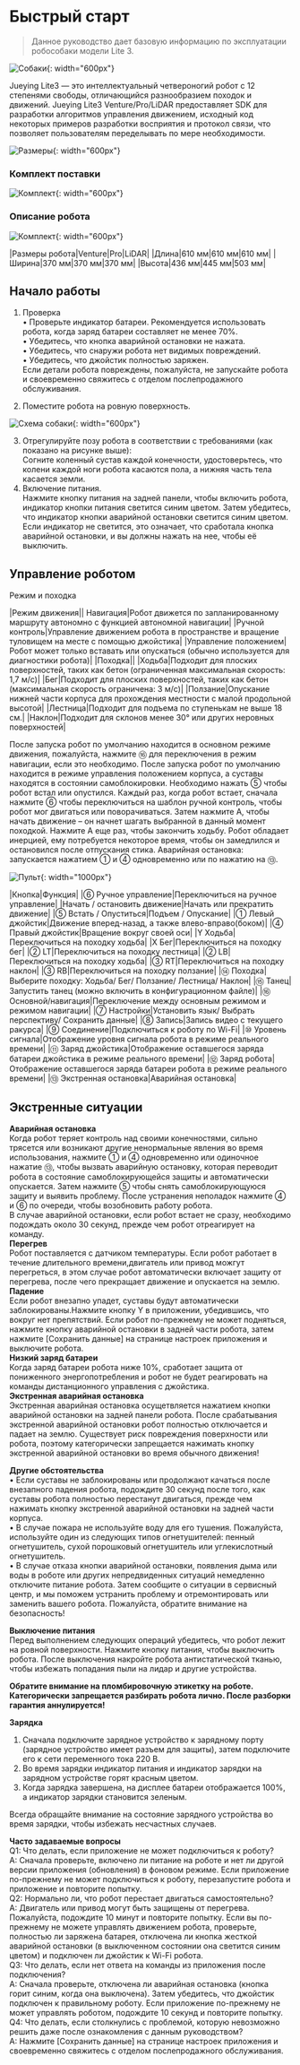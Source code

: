 # Быстрый старт

> Данное руководство дает базовую информацию по эксплуатации робособаки модели Lite 3.

![Cобаки](/assets/images/StartPage.png){: width="600px"}

Jueying Lite3 — это интеллектуальный четвероногий робот с 12 степенями свободы, отличающийся разнообразием походок и движений. Jueying Lite3 Venture/Pro/LiDAR предоставляет SDK для разработки алгоритмов управления движением, исходный код некоторых примеров разработки восприятия и протокол связи, что позволяет пользователям переделывать по мере необходимости.

![Размеры](/assets/images/size.png){: width="600px"}

### Комплект поставки

![Комплект](/assets/images/Комплектация.png){: width="600px"}

### Описание робота

![Комплект](/assets/images/view.png){: width="600px"}

|Размеры робота|Venture|Pro|LiDAR|
|Длина|610 мм|610 мм|610 мм|
|Ширина|370 мм|370 мм|370 мм|
|Высота|436 мм|445 мм|503 мм|
## Начало работы
1) Проверка                                                                                                                                                               
• Проверьте индикатор батареи. Рекомендуется использовать робота, когда заряд батареи составляет не менее 70%.                                                            
• Убедитесь, что кнопка аварийной остановки не нажата.                                                                                                                    
• Убедитесь, что снаружи робота нет видимых повреждений.                                                                                                                  
• Убедитесь, что джойстик полностью заряжен.                                                                                                                             
Если детали робота повреждены, пожалуйста, не запускайте робота и своевременно свяжитесь с отделом послепродажного обслуживания.                                         

2) Поместите робота на ровную поверхность.

![Схема собаки](/assets/images/x20_start_pos.png){: width="600px"}

3) Отрегулируйте позу робота в соответствии с требованиями (как показано на рисунке выше):                                                                               
Cогните коленный сустав каждой конечности, удостоверьтесь, что колени каждой ноги робота касаются пола, а нижняя часть тела касается земли.                               
4) Включение питания.                                                                                                                                                    
Нажмите кнопку питания на задней панели, чтобы включить робота, индикатор кнопки питания светится синим цветом. Затем убедитесь, что индикатор кнопки аварийной остановки светится синим цветом. Если индикатор не светится, это означает, что сработала кнопка аварийной остановки, и вы должны нажать на нее, чтобы её выключить.

## Управление роботом

Режим и походка

|Режим движения||
Навигация|Робот движется по запланированному маршруту автономно с функцией автономной навигации|
|Ручной контроль|Управление движением робота в пространстве и вращение туловищем на месте с помощью джойстика|
|Управление положением|Робот может только вставать или опускаться (обычно используется для диагностики робота)|
|Походка||
|Ходьба|Подходит для плоских поверхностей, таких как бетон (ограниченная максимальная скорость: 1,7 м/с)|
|Бег|Подходит для плоских поверхностей, таких как бетон (максимальная скорость ограничена: 3 м/с)|
|Ползание|Опускание нижней части корпуса для прохождения местности с малой продольной высотой|
|Лестница|Подходит для подъема по ступенькам не выше 18 см.|
|Наклон|Подходит для склонов менее 30° или других неровных поверхностей|

После запуска робот по умолчанию находится в основном режиме движения, пожалуйста, нажмите ⑯ для переключения в режим навигации, если это необходимо. После запуска робот по умолчанию находится в режиме управления положением корпуса, а суставы находятся в состоянии самоблокировки. Необходимо нажать ⑤ чтобы робот встал или опустился. Каждый раз, когда робот встает, сначала нажмите ⑥ чтобы переключиться на шаблон ручной контроль, чтобы робот мог двигаться или поворачиваться. Затем нажмите A, чтобы начать движение – он начнет шагать выбранной в данный момент походкой. Нажмите A еще раз, чтобы закончить ходьбу. Робот обладает инерцией, ему потребуется некоторое время, чтобы он замедлился и остановился после отпускания стика. Аварийная остановка: запускается нажатием ① и ④ одновременно или по нажатию на ⑬.

![Пульт](/assets/images/sticks_jy.png){: width="1000px"}

|Кнопка|Функция|
|⑥ Ручное управление|Переключиться на ручное управление|
|Начать / остановить движение|Начать или прекратить движение|
|⑤ Встать / Опуститься|Подъем / Опускание|
|① Левый джойстик|Движение вперед-назад, а также влево-вправо(боком)|
|④ Правый джойстик|Вращение вокруг своей оси|
|Y Ходьба|Переключиться на походку ходьба|
|Х Бег|Переключиться на походку бег|
|② LT|Переключиться на походку лестница|
|② LB|Переключиться на походку ходьба|
|③ RT|Переключиться на походку наклон|
|③ RB|Переключиться на походку ползание|
|⑭ Походка|Выберите походку: Ходьба/ Бег/ Ползание/ Лестница/ Наклон|
|⑮ Танец|Запустить танец (можно включить в конфигурационном файле)|
|⑯ Основной/навигация|Переключение между основным режимом и режимом навигации|
|⑦ Настройки|Установить язык/ Выбрать перспективу/ Сохранить данные|
|⑧ Запись|Запись видео с текущего ракурса|
|⑨ Соединение|Подключиться к роботу по Wi-Fi|
|⑩ Уровень сигнала|Отображение уровня сигнала робота в режиме реального времени|
|⑪ Заряд джойстика|Отображение оставшегося заряда батареи джойстика в режиме реального времени|
|⑫ Заряд робота|Отображение оставшегося заряда батареи робота в режиме реального времени|
|⑬ Экстренная остановка|Аварийная остановка|

## Экстренные ситуации
**Аварийная остановка**                                                                                                                                               
Когда робот теряет контроль над своими конечностями, сильно трясется или возникают другие ненормальные явления во время использования, нажмите ① и ④ одновременно или одиночное нажатие ⑬, чтобы вызвать аварийную остановку, которая переводит робота в состояние самоблокирующейся защиты и автоматически опускается. Затем нажмите ⑤ чтобы снять самоблокирующуюся защиту и выявить проблему. После устранения неполадок нажмите ④ и ⑥ по очереди, чтобы возобновить работу робота.                      
В случае аварийной остановки, если робот встает не сразу, необходимо подождать около 30 секунд, прежде чем робот отреагирует на команду.                             
**Перегрев**                                                                                                                                                          
Робот поставляется с датчиком температуры. Если робот работает в течение длительного времени,двигатель или привод можгут перегреться, в этом случае робот автоматически включает защиту от перегрева, после чего прекращает движение и опускается на землю.                                  
**Падение**                                                                                                                                                           
Если робот внезапно упадет, суставы будут автоматически заблокированы.Нажмите кнопку Y в приложении, убедившись, что вокруг нет препятствий. Если робот по-прежнему не может подняться, нажмите кнопку аварийной остановки в задней части робота, затем нажмите [Сохранить данные] на странице настроек приложения и выключите робота.           
**Низкий заряд батареи**                                                                                                                                               
Когда заряд батареи робота ниже 10%, сработает защита от пониженного энергопотребления и робот не будет реагировать на команды дистанционного управления с джойстика.    
**Экстренная аварийная остановка**                                                                                                                                     
Экстренная аварийная остановка осущетвляется нажатием кнопки аварийной остановки на задней панели робота. После срабатывания экстренной аварийной остановки робот полностью отключается и падает на землю. Существует риск повреждения поверхности или робота, поэтому категорически запрещается нажимать кнопку экстренной аварийной остановки во время обычного движения!

**Другие обстоятельства**                                                                                                                                              
• Если суставы не заблокированы или продолжают качаться после внезапного падения робота, подождите 30 секунд после того, как суставы робота полностью перестанут двигаться, прежде чем нажимать кнопку экстренной аварийной остановки на задней части корпуса.                                                                         
• В случае пожара не используйте воду для его тушения. Пожалуйста, используйте один из следующих типов огнетушителей: пенный огнетушитель, сухой порошковый огнетушитель или углекислотный огнетушитель.                                                                                                                                      
• В случае отказа кнопки аварийной остановки, появления дыма или воды в роботе или других непредвиденных ситуаций немедленно отключите питание робота. Затем сообщите о ситуации в сервисный центр, и мы поможем устранить проблему и отремонтировать или заменить вашего робота. Пожалуйста, обратите внимание на безопасность!

**Выключение питания**                                                                                                                                                 
Перед выполнением следующих операций убедитесь, что робот лежит на ровной поверхности. Нажмите кнопку питания, чтобы выключить робота. После выключения накройте робота антистатической тканью, чтобы избежать попадания пыли на лидар и другие устройства.

**Обратите внимание на пломбировочную этикетку на роботе.
Категорически запрещается разбирать робота лично. После разборки
гарантия аннулируется!**

**Зарядка**                                                                                                                                                 
1. Сначала подключите зарядное устройство к зарядному порту (зарядное устройство имеет разъем для защиты), затем подключите его к сети переменного тока 220 В.
2. Во время зарядки индикатор питания и индикатор зарядки на зарядном устройстве горят красным цветом.
3. Когда зарядка завершена, на дисплее батареи отображается 100%, а индикатор зарядки становится зеленым.

Всегда обращайте внимание на состояние зарядного устройства во время зарядки, чтобы избежать несчастных случаев.

**Часто задаваемые вопросы**                                                                                                                                       
Q1: Что делать, если приложение не может подключиться к роботу?                                                                                                     
A: Сначала проверьте, включено ли питание на роботе и нет ли другой версии приложения (обновления) в фоновом режиме. Если приложение по-прежнему не может подключиться к роботу, перезапустите робота и приложение и повторите попытку.                                                                                                     
Q2: Нормально ли, что робот перестает двигаться самостоятельно?                                                                                                    
A: Двигатель или привод могут быть защищены от перегрева. Пожалуйста, подождите 10 минут и повторите попытку. Если вы по-прежнему не можете управлять движением робота, проверьте, полностью ли заряжена батарея, отключена ли кнопка жесткой аварийной остановки (в выключенном состоянии она светится синим цветом) и подключен ли джойстик к Wi-Fi робота.                                                                                                                                                        
Q3: Что делать, если нет ответа на команды из приложения после подключения?                                                                                          
A: Сначала проверьте, отключена ли аварийная остановка (кнопка горит синим, когда она выключена). Затем убедитесь, что джойстик подключен к правильному роботу. Если приложение по-прежнему не может управлять роботом, подождите 10 секунд и повторите попытку.                                                                         
Q4: Что делать, если столкнулись с проблемой, которую невозможно решить даже после ознакомления с данным руководством?                                                
A: Нажмите [Сохранить данные] на странице настроек приложения и своевременно свяжитесь с отделом послепродажного обслуживания.                                          



